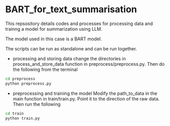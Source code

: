 # BART_for_text_summarisation

This repsository details codes and processes for processing data and trainng a model for summarization using LLM.

The model used in this case is a BART model.

The scripts can be run as standalone and can be run together. 

* processing and storing data
change the directories in process_and_store_data function in  preprocess/preprocess.py. Then do the following from the terminal
```bash
cd preprocess
python preprocess.py

```

* preprocessing and training the model
Modify the path_to_data in the main function in train/train.py. Point it to the direction of the raw data. 
Then run the following

```bash
cd train
python train.py
```